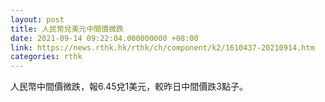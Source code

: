 ```yaml
---
layout: post
title: 人民幣兌美元中間價微跌
date: 2021-09-14 09:22:04.000000000 +08:00
link: https://news.rthk.hk/rthk/ch/component/k2/1610437-20210914.htm
categories: rthk
---
```


人民幣中間價微跌，報6.45兌1美元，較昨日中間價跌3點子。
